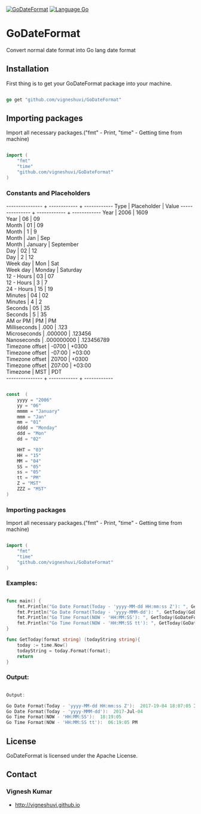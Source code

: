 [![GoDateFormat](https://img.shields.io/travis/rust-lang/rust.svg)](https://github.com/vigneshuvi/GoDateFormat)
[![Language Go](https://img.shields.io/badge/Language-Go-orange.svg?style=shields)](https://golang.org/)



# GoDateFormat

Convert normal date format into Go lang date format

## Installation

First thing is to get your GoDateFormat package into your machine.

```go

go get "github.com/vigneshuvi/GoDateFormat"

```

## Importing packages

Import all necessary packages.("fmt" - Print, "time" - Getting time from machine) 

```go

import (
    "fmt"
    "time"
    "github.com/vigneshuvi/GoDateFormat"
)

```

### Constants and Placeholders

--------------- + ------------ + ------------ 
Type            | Placeholder  |        Value 
--------------- + ------------ + ------------ 
Year            | 2006         | 1609         
Year            | 06           | 09           
Month           | 01           | 09           
Month           | 1            | 9            
Month           | Jan          | Sep          
Month           | January      | September    
Day             | 02           | 12           
Day             | 2            | 12           
Week day        | Mon          | Sat          
Week day        | Monday       | Saturday     
12 - Hours      | 03           | 07           
12 - Hours      | 3            | 7            
24 - Hours      | 15           | 19           
Minutes         | 04           | 02           
Minutes         | 4            | 2            
Seconds         | 05           | 35           
Seconds         | 5            | 35           
AM or PM        | PM           | PM           
Milliseconds     | .000         | .123         
Microseconds    | .000000      | .123456      
Nanoseconds     | .000000000   | .123456789   
Timezone offset | -0700        | +0300        
Timezone offset | -07:00       | +03:00       
Timezone offset | Z0700        | +0300        
Timezone offset | Z07:00       | +03:00       
Timezone        | MST          | PDT          
--------------- + ------------ + ------------

```go

const  (
	yyyy = "2006"
	yy = "06"
	mmmm = "January"
	mmm = "Jan"
	mm = "01"
	dddd = "Monday"
	ddd = "Mon"
	dd = "02"

	HHT = "03"
	HH = "15"
	MM = "04"
	SS = "05"
	ss = "05"
	tt = "PM"
	Z = "MST"
	ZZZ = "MST"
)

```

### Importing packages

Import all necessary packages.("fmt" - Print, "time" - Getting time from machine) 

```go

import (
    "fmt"
    "time"
    "github.com/vigneshuvi/GoDateFormat"
)

```


### Examples:

```go

func main() {
    fmt.Println("Go Date Format(Today - 'yyyy-MM-dd HH:mm:ss Z'): ", GetToday(GoDateFormat.ConvertFormat("yyyy-MM-dd HH:mm:ss Z")))
    fmt.Println("Go Date Format(Today - 'yyyy-MMM-dd'): ", GetToday(GoDateFormat.ConvertFormat("yyyy-MMM-dd")))
    fmt.Println("Go Time Format(NOW - 'HH:MM:SS'): ", GetToday(GoDateFormat.ConvertFormat("HH:MM:SS")))
    fmt.Println("Go Time Format(NOW - 'HH:MM:SS tt'): ", GetToday(GoDateFormat.ConvertFormat("HH:MM:SS tt")))
}

func GetToday(format string) (todayString string){
    today := time.Now()
    todayString = today.Format(format);
    return
}


```

### Output:

```go

Output: 

Go Date Format(Today - 'yyyy-MM-dd HH:mm:ss Z'):  2017-19-04 18:07:05 IST
Go Date Format(Today - 'yyyy-MMM-dd'):  2017-Jul-04
Go Time Format(NOW - 'HH:MM:SS'):  18:19:05
Go Time Format(NOW - 'HH:MM:SS tt'):  06:19:05 PM

```

## License

GoDateFormat is licensed under the Apache License.

## Contact

### Vignesh Kumar
* http://vigneshuvi.github.io
